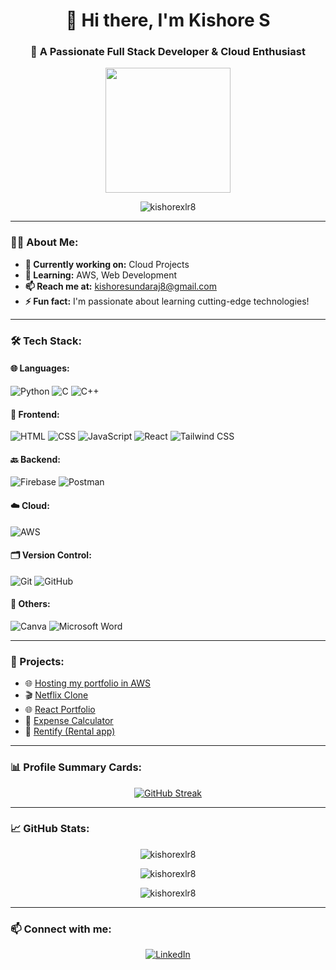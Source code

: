 <h1 align="center">👋 Hi there, I'm Kishore S</h1>
<h3 align="center">🚀 A Passionate Full Stack Developer & Cloud Enthusiast</h3>

<p align="center">
  <img src="[https://www.google.com/imgres?q=cool%20developer%20pics%20doodle&imgurl=https%3A%2F%2Fcdn.vectorstock.com%2Fi%2Fpreview-1x%2F15%2F08%2Fexpert-developer-vector-46441508.jpg&imgrefurl=https%3A%2F%2Fwww.vectorstock.com%2Froyalty-free-vectors%2Fdeveloper-doodle-vectors&docid=jJXzNhj8t5rRxM&tbnid=9mUM-bBGP6l0cM&vet=12ahUKEwi_prqXypqJAxU_zzgGHdDyGKQQM3oECEoQAA..i&w=250&h=250&hcb=2&ved=2ahUKEwi_prqXypqJAxU_zzgGHdDyGKQQM3oECEoQAA](https://encrypted-tbn0.gstatic.com/images?q=tbn:ANd9GcSeHiFCFEgvUafICShqUoD2Z0cG6UdYnleAxQ&s)" alt="" width="200"/>
</p>

<p align="center">
  <img src="https://komarev.com/ghpvc/?username=kishorexlr8&label=Profile%20views&color=0e75b6&style=flat" alt="kishorexlr8" />
</p>

---

### 👨‍💻 About Me:

* **🔭 Currently working on:** Cloud Projects  
* **🌱 Learning:** AWS, Web Development  
* **📫 Reach me at:** [kishoresundaraj8@gmail.com](mailto:kishoresundaraj8@gmail.com)  
* **⚡ Fun fact:** I'm passionate about learning cutting-edge technologies!

---

### 🛠️ Tech Stack:

#### 🌐 Languages:
![Python](https://img.shields.io/badge/-Python-3776AB?logo=python&logoColor=white&style=for-the-badge)
![C](https://img.shields.io/badge/-C-A8B9CC?logo=c&logoColor=white&style=for-the-badge)
![C++](https://img.shields.io/badge/-C++-00599C?logo=c%2B%2B&logoColor=white&style=for-the-badge)

#### 🎨 Frontend:
![HTML](https://img.shields.io/badge/-HTML-E34F26?logo=html5&logoColor=white&style=for-the-badge)
![CSS](https://img.shields.io/badge/-CSS-1572B6?logo=css3&logoColor=white&style=for-the-badge)
![JavaScript](https://img.shields.io/badge/-JavaScript-F7DF1E?logo=javascript&logoColor=black&style=for-the-badge)
![React](https://img.shields.io/badge/-React-61DAFB?logo=react&logoColor=black&style=for-the-badge)
![Tailwind CSS](https://img.shields.io/badge/-Tailwind%20CSS-38B2AC?logo=tailwind-css&logoColor=white&style=for-the-badge)

#### 🔙 Backend:
![Firebase](https://img.shields.io/badge/-Firebase-FFCA28?logo=firebase&logoColor=black&style=for-the-badge)
![Postman](https://img.shields.io/badge/-Postman-FF6C37?logo=postman&logoColor=white&style=for-the-badge)

#### ☁️ Cloud:
![AWS](https://img.shields.io/badge/-AWS-232F3E?logo=amazon-aws&logoColor=white&style=for-the-badge)

#### 🗂️ Version Control:
![Git](https://img.shields.io/badge/-Git-F05032?logo=git&logoColor=white&style=for-the-badge)
![GitHub](https://img.shields.io/badge/-GitHub-181717?logo=github&logoColor=white&style=for-the-badge)

#### 🎨 Others:
![Canva](https://img.shields.io/badge/-Canva-00C4CC?logo=canva&logoColor=white&style=for-the-badge)
![Microsoft Word](https://img.shields.io/badge/-Microsoft%20Word-2B579A?logo=microsoft-word&logoColor=white&style=for-the-badge)

---

### 🌟 Projects:

- 🌐 [Hosting my portfolio in AWS](https://kishores-portfolio.s3.eu-north-1.amazonaws.com/index.html)  
- 🎬 [Netflix Clone](https://netflix-project-henna.vercel.app/)  
- 🌐 [React Portfolio](https://shyamrangasamy.vercel.app/)  
- 🧮 [Expense Calculator](https://expensecalci.vercel.app/)  
- 🏡 [Rentify (Rental app)](https://rentify-tau-virid.vercel.app/)

---

### 📊 Profile Summary Cards:

<p align="center">
  <a href="https://git.io/streak-stats">
    <img src="https://streak-stats.demolab.com/?user=KISHORExlr8&theme=ads-juicy-fresh" alt="GitHub Streak" />
  </a>
</p>



---

### 📈 GitHub Stats:

<p align="center">
  <img src="https://github-readme-stats.vercel.app/api?username=kishorexlr8&show_icons=true&theme=tokyonight" alt="kishorexlr8" />
</p>

<p align="center">
  <img src="https://github-readme-streak-stats.herokuapp.com/?user=kishorexlr8&theme=tokyonight" alt="kishorexlr8" />
</p>

<p align="center">
  <img src="https://github-readme-stats.vercel.app/api/top-langs?username=kishorexlr8&show_icons=true&locale=en&layout=compact&theme=tokyonight" alt="kishorexlr8" />
</p>

---

### 📫 Connect with me:

<p align="center">
  <a href="https://linkedin.com/in/kishore1607" target="_blank">
    <img src="https://img.shields.io/badge/-LinkedIn-0077B5?logo=linkedin&logoColor=white&style=for-the-badge" alt="LinkedIn" />
  </a>
</p>
